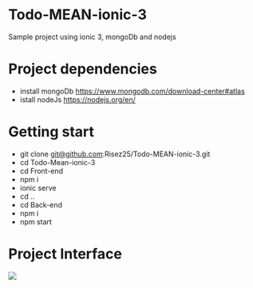 # Todo-MEAN-ionic-3
Sample project using ionic 3, mongoDb and nodejs

# Project dependencies
- install mongoDb https://www.mongodb.com/download-center#atlas
- istall nodeJs https://nodejs.org/en/

# Getting start
- git clone git@github.com:Risez25/Todo-MEAN-ionic-3.git
- cd Todo-Mean-ionic-3
- cd Front-end
- npm i
- ionic serve
- cd ..
- cd Back-end
- npm i
- npm start

# Project Interface
![](https://user-images.githubusercontent.com/22849627/31091391-6806ca1c-a7dd-11e7-9d22-0895c90edbde.gif)
